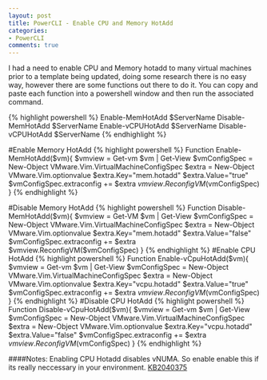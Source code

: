 ```yaml
---
layout: post
title: PowerCLI - Enable CPU and Memory HotAdd
categories:
- PowerCLI
comments: true
---
```

I had a need to enable CPU and Memory hotadd to many virtual machines prior to a template being updated, doing some research there is no easy way, however there are some functions out there to do it. You can copy and paste each function into a powershell window and then run the associated command.

{% highlight powershell %}
Enable-MemHotAdd $ServerName
Disable-MemHotAdd $ServerName
Enable-vCPUHotAdd $ServerName
Disable-vCPUHotAdd $ServerName
{% endhighlight %}

#Enable Memory HotAdd
{% highlight powershell %}
Function Enable-MemHotAdd($vm){
$vmview = Get-vm $vm | Get-View
$vmConfigSpec = New-Object VMware.Vim.VirtualMachineConfigSpec
$extra = New-Object VMware.Vim.optionvalue
$extra.Key="mem.hotadd"
$extra.Value="true"
$vmConfigSpec.extraconfig += $extra
$vmview.ReconfigVM($vmConfigSpec)
}
{% endhighlight %}

#Disable Memory HotAdd
{% highlight powershell %}
Function Disable-MemHotAdd($vm){
$vmview = Get-VM $vm | Get-View
$vmConfigSpec = New-Object VMware.Vim.VirtualMachineConfigSpec
$extra = New-Object VMware.Vim.optionvalue
$extra.Key="mem.hotadd"
$extra.Value="false"
$vmConfigSpec.extraconfig += $extra
$vmview.ReconfigVM($vmConfigSpec)
}
{% endhighlight %}
#Enable CPU HotAdd
{% highlight powershell %}
Function Enable-vCpuHotAdd($vm){
$vmview = Get-vm $vm | Get-View
$vmConfigSpec = New-Object VMware.Vim.VirtualMachineConfigSpec
$extra = New-Object VMware.Vim.optionvalue
$extra.Key="vcpu.hotadd"
$extra.Value="true"
$vmConfigSpec.extraconfig += $extra
$vmview.ReconfigVM($vmConfigSpec)
}
{% endhighlight %}
#Disable CPU HotAdd
{% highlight powershell %}
Function Disable-vCpuHotAdd($vm){
$vmview = Get-vm $vm | Get-View
$vmConfigSpec = New-Object VMware.Vim.VirtualMachineConfigSpec
$extra = New-Object VMware.Vim.optionvalue
$extra.Key="vcpu.hotadd"
$extra.Value="false"
$vmConfigSpec.extraconfig += $extra
$vmview.ReconfigVM($vmConfigSpec)
}
{% endhighlight %}

####Notes: Enabling CPU Hotadd disables vNUMA. So enable enable this if its really neccessary in your environment.
[KB2040375](http://kb.vmware.com/selfservice/microsites/search.do?language=en_US&cmd=displayKC&externalId=2040375)
